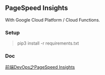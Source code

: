 PageSpeed Insights
--------
With Google Cloud Platform / Cloud Functions.

### Setup

> pip3 install -r requirements.txt

### Doc

[前端DevOps之PageSpeed Insights](https://www.jianshu.com/p/b64722af06fa)
